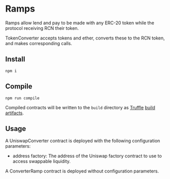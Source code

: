 # Ramps

Ramps allow lend and pay to be made with any ERC-20 token while the protocol receiving RCN their token.

TokenConverter accepts tokens and ether, converts these to the RCN token, and makes corresponding calls.


## Install

    npm i

## Compile

    npm run compile

Compiled contracts will be written to the `build` directory as 
[Truffle](https://truffleframework.com)
[build artifacts](https://truffleframework.com/docs/truffle/getting-started/compiling-contracts#build-artifacts).

## Usage

A UniswapConverter contract is deployed with the following configuration parameters:

  * address factory: The address of the Uniswap factory contract to use to access swappable liquidity.

A ConverterRamp contract is deployed without configuration parameters.
